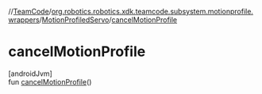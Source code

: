 //[TeamCode](../../../index.md)/[org.robotics.robotics.xdk.teamcode.subsystem.motionprofile.wrappers](../index.md)/[MotionProfiledServo](index.md)/[cancelMotionProfile](cancel-motion-profile.md)

# cancelMotionProfile

[androidJvm]\
fun [cancelMotionProfile](cancel-motion-profile.md)()
